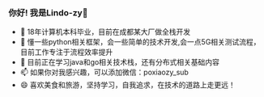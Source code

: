 ### 你好! 我是Lindo-zy👋

<!--
**lindo-zy/lindo-zy** is a ✨ _special_ ✨ repository because its `README.md` (this file) appears on your GitHub profile.

Here are some ideas to get you started:

- 🔭 I’m currently working on ...

- 🌱 I’m currently learning ...

- 👯 I’m looking to collaborate on ...

- 🤔 I’m looking for help with ...

- 💬 Ask me about ...

- 📫 How to reach me: ...

- 😄 Pronouns: ...

- ⚡ Fun fact: ...
  -->

- 💼 18年计算机本科毕业，目前在成都某大厂做全栈开发
- 🔭 懂一些python相关框架，会一些简单的技术开发,会一点5G相关测试流程，目前工作专注于流程效率提升
- 🌱 目前正在学习java和go相关技术栈，还有分布式相关基础内容
- 📫 如果你对我感兴趣，可以添加微信：poxiaozy_sub
- 😄 喜欢美食和旅游，坚持学习，自我追求，在技术的道路上走更远！